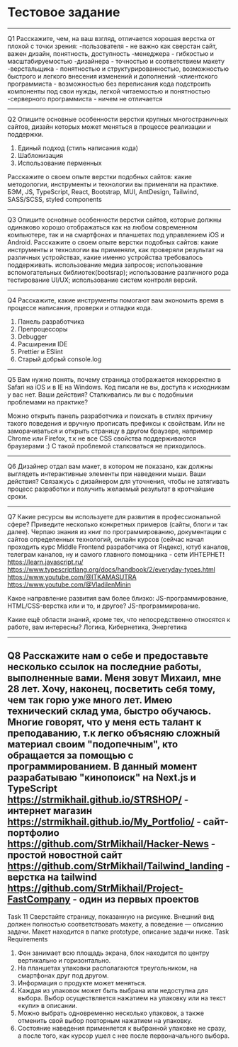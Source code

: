 # Тестовое задание

------------------------------
Q1 Расскажите, чем, на ваш взгляд, отличается хорошая верстка от плохой с точки зрения: 
-пользователя - не важно как сверстан сайт, важен дизайн, понятность, доступность
-менеджера - гибкостью и масштабируемостью
-дизайнера - точностью и соответствием макету
-верстальщика - понятностью и структурированностью, возможностью быстрого и легкого внесения изменений и дополнений
-клиентского программиста - возможностью без переписания кода подстроить компоненты под свои нужды, легкой читаемостью и понятностью
-серверного программиста - ничем не отличается

------------------------------
Q2 Опишите основные особенности верстки крупных многостраничных сайтов, дизайн которых может меняться в процессе реализации и поддержки.
1. Единый подход (стиль написания кода)
2. Шаблонизация
3. Использование перменных 

Расскажите о своем опыте верстки подобных сайтов: какие методологии, инструменты и технологии вы применяли на практике.
БЭМ, JS, TypeScript, React, Bootstrap, MUI, AntDesign, Tailwind, SASS/SCSS, styled components

------------------------------
Q3 Опишите основные особенности верстки сайтов, которые должны одинаково хорошо отображаться как на любом современном компьютере, так и на смартфонах и планшетах под управлением iOS и Android. Расскажите о своем опыте верстки подобных сайтов: какие инструменты и технологии вы применяли, как проверяли результат на различных устройствах, какие именно устройства требовалось поддерживать.
использование медиа запросов;
использование вспомогательных библиотек(bootsrap);
использование различного рода тестирование UI/UX;
использование систем контроля версий.

------------------------------
Q4 Расскажите, какие инструменты помогают вам экономить время в процессе написания, проверки и отладки кода.
1. Панель разработчика
2. Препроцессоры
3. Debugger
4. Расширения IDE
5. Prettier и ESlint
6. Старый добрый console.log

------------------------------
Q5 Вам нужно понять, почему страница отображается некорректно в Safari на iOS и в IE на Windows. Код писали не вы, доступа к исходникам у вас нет. Ваши действия? Сталкивались ли вы с подобными проблемами на практике?

Можно открыть панель разработчика и поискать в стилях причину такого поведения и вручную прописать префиксы к свойствам.
Или не заморачиваться и открыть страницу в другом браузере, например Chrome или Firefox, т.к не все CSS свойства поддерживаются браузерами :)
С такой проблемой сталковаться не приходилось.

------------------------------
Q6 Дизайнер отдал вам макет, в котором не показано, как должны выглядеть интерактивные элементы при наведении мыши. Ваши действия?
Связажусь с дизайнером для уточнения, чтобы не затягивать процесс разработки и получить желаемый результат в кротчайшие сроки.

------------------------------
Q7 Какие ресурсы вы используете для развития в профессиональной сфере? Приведите несколько конкретных примеров (сайты, блоги и так далее).
Черпаю знания из книг по программированию, документации с сайтов определенных технологий, онлайн курсов (сейчас начал проходить курс Middle Frontend разработчика от Яндекс), ютуб каналов, телеграм каналов, ну и самого главного помощника - сети ИНТЕРНЕТ!
https://learn.javascript.ru/
https://www.typescriptlang.org/docs/handbook/2/everyday-types.html
https://www.youtube.com/@ITKAMASUTRA
https://www.youtube.com/@VladilenMinin

Какое направление развития вам более близко: JS-программирование, HTML/CSS-верстка или и то, и другое?
JS-программирование.

Какие ещё области знаний, кроме тех, что непосредственно относятся к работе, вам интересны?
Логика, Кибернетика, Энергетика

------------------------------
Q8 Расскажите нам о себе и предоставьте несколько ссылок на последние работы, выполненные вами.
Меня зовут Михаил, мне 28 лет. Хочу, наконец, посветить себя тому, чем так горю уже много лет. 
Имею технический склад ума, быстро обучаюсь. Многие говорят, что у меня есть талант к преподаванию, т.к легко объясняю сложный материал своим "подопечным", кто обращается за помощью с программированием.
В данный момент разрабатываю "кинопоиск" на Next.js и TypeScript
https://strmikhail.github.io/STRSHOP/ - интернет магазин
https://strmikhail.github.io/My_Portfolio/ - сайт-портфолио
https://github.com/StrMikhail/Hacker-News - простой новостной сайт
https://github.com/StrMikhail/Tailwind_landing - верстка на tailwind
https://github.com/StrMikhail/Project-FastCompany - один из первых проектов
------------------------------
Task 11
Сверстайте страницу, показанную на рисунке. Внешний вид должен полностью
соответствовать макету, а поведение — описанию задачи. Макет находится в папке
prototype, описание задачи ниже.
Task Requirements
1. Фон занимает всю площадь экрана, блок находится по центру вертикально и
горизонтально.
2. На планшетах упаковки располагаются треугольником, на смартфонах друг под
другом.
3. Информация о продукте может меняться.
4. Каждая из упаковок может быть выбрана или недоступна для выбора. Выбор
осуществляется нажатием на упаковку или на текст «купи» в описании.
5. Можно выбрать одновременно несколько упаковок, а также отменить свой
выбор повторным нажатием на упаковку.
6. Состояние наведения применяется к выбранной упаковке не сразу, а после того,
как курсор ушел с нее после первоначального выбора.
